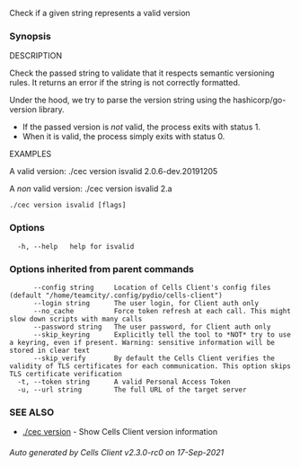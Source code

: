Check if a given string represents a valid version

### Synopsis


DESCRIPTION 
  
  Check the passed string to validate that it respects semantic versioning rules.
  It returns an error if the string is not correctly formatted.

  Under the hood, we try to parse the version string using the hashicorp/go-version library.
   - If the passed version is *not* valid, the process exits with status 1.
   - When it is valid, the process simply exits with status 0.

EXAMPLES

  A valid version:
   ./cec version isvalid 2.0.6-dev.20191205

  A *non* valid version:
   ./cec version isvalid 2.a


```
./cec version isvalid [flags]
```

### Options

```
  -h, --help   help for isvalid
```

### Options inherited from parent commands

```
      --config string     Location of Cells Client's config files (default "/home/teamcity/.config/pydio/cells-client")
      --login string      The user login, for Client auth only
      --no_cache          Force token refresh at each call. This might slow down scripts with many calls
      --password string   The user password, for Client auth only
      --skip_keyring      Explicitly tell the tool to *NOT* try to use a keyring, even if present. Warning: sensitive information will be stored in clear text
      --skip_verify       By default the Cells Client verifies the validity of TLS certificates for each communication. This option skips TLS certificate verification
  -t, --token string      A valid Personal Access Token
  -u, --url string        The full URL of the target server
```

### SEE ALSO

* [./cec version](./cec-version)	 - Show Cells Client version information

###### Auto generated by Cells Client v2.3.0-rc0 on 17-Sep-2021

